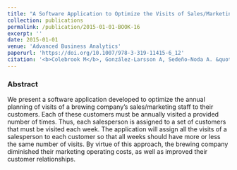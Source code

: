 ```yaml
---
title: "A Software Application to Optimize the Visits of Sales/Marketing Agents to Their Customers in a Brewing Company"
collection: publications
permalink: /publication/2015-01-01-BOOK-16
excerpt: ''
date: 2015-01-01
venue: 'Advanced Business Analytics'
paperurl: 'https://doi.org/10.1007/978-3-319-11415-6_12'
citation: '<b>Colebrook M</b>, González-Larsson A, Sedeño-Noda A. &quot;A Software Application to Optimize the Visits of Sales/Marketing Agents to Their Customers in a Brewing Company&quot;.  In: García Márquez F., Lev B. (eds) <i>Advanced Business Analytics</i>. Springer, Cham. Print ISBN: 978-3-319-11414-9, Online ISBN: 978-3-319-11415-6 (2015) <a href="http://riull.ull.es/xmlui/handle/915/25783">[Preprint]</a>' #'Your Name, You. (2015). &quot;Paper Title Number 3.&quot; <i>Journal 1</i>. 1(3).'
---
```

### Abstract
We present a software application developed to optimize the annual planning of visits of a brewing company’s sales/marketing staff to their customers. Each of these customers must be annually visited a provided number of times. Thus, each salesperson is assigned to a set of customers that must be visited each week. The application will assign all the visits of a salesperson to each customer so that all weeks should have more or less the same number of visits. By virtue of this approach, the brewing company diminished their marketing operating costs, as well as improved their customer relationships.
